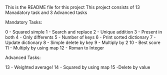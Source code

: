 This is the README file for this project 
This project consists of 13 Manadatory task and 3 Advanced tasks

Mandatory Tasks:

0 - Squared simple
1 - Search and replace
2 - Unique addition
3 - Present in both
4 - Only differents
5 - Number of keys
6 - Print sorted dictionary
7 - Update dictionary
8 - Simple delete by key
9 - Multiply by 2
10 - Best score
11 - Multiply by using map
12 - Roman to Integer

Advanced Tasks:

13 - Weighted average!
14 - Squared by using map
15 -Delete by value
